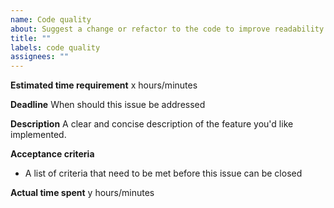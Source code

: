 ```yaml
---
name: Code quality
about: Suggest a change or refactor to the code to improve readability or consistency.
title: ""
labels: code quality
assignees: ""
---
```


**Estimated time requirement**
x hours/minutes

**Deadline**
When should this issue be addressed

**Description**
A clear and concise description of the feature you'd like implemented.

**Acceptance criteria**

- A list of criteria that need to be met before this issue can be closed

**Actual time spent**
y hours/minutes
